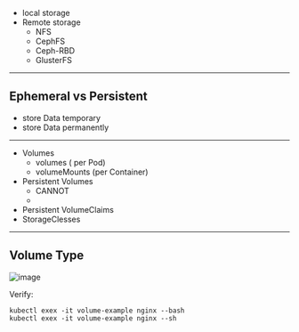 
* local storage
* Remote storage
    - NFS
    - CephFS
    - Ceph-RBD
    - GlusterFS
---------------------------------------------------------------------------
## Ephemeral vs Persistent
* store Data temporary
* store Data permanently
--------------------------------------------------------------------------
* Volumes
  - volumes  ( per Pod)
  - volumeMounts (per Container)
* Persistent Volumes
  - CANNOT
  - 
* Persistent VolumeClaims
* StorageClesses
  

---------------------------------------------------------------------------
 ## Volume Type

 ![image](https://github.com/user-attachments/assets/b415c151-2bfe-4456-9cce-aa634a5595c3)
 
Verify:
```
kubectl exex -it volume-example nginx --bash
kubectl exex -it volume-example nginx --sh
```
